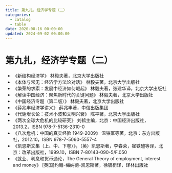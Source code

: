 ```yaml
---
title: 第九扎，经济学专题（二）
categories:
  - catalog
  - table
date: 2020-08-16 00:00:00
updated: 2024-09-02 00:00:00
---
```


# 第九扎，经济学专题（二） #

- 《新结构经济学》 林毅夫著，北京大学出版社
- 《本体与常无：经济学方法论对话》 林毅夫著，北京大学出版社
- 《繁荣的求索：发展中经济如何崛起》 林毅夫著，张建华译，北京大学出版社
- 《解读中国经济：聚焦新时代的关键问题》 林毅夫著，北京大学出版社
- 《中国经济专题（第二版）》 林毅夫著，北京大学出版社
- 《薛兆丰经济学讲义》 薛兆丰著，中信出版集团
- 《代谢增长论：技术小波和文明兴衰》 陈平著，北京大学出版社
- 《两次全球大危机的比较研究》 刘鹤主编，北京：中国经济出版社，2013.2，ISBN 978-7-5136-2310-0
- 《八次危机：中国的真实经验 1949-2009》 温铁军等著，北京：东方出版社，2012.10，ISBN 978-7-5060-5557-4
- 《凯恩斯文集（上、中、下卷）》，（英）凯恩斯著，李春荣，崔铁醴等译，北京：改革出版社，1999.10，ISBN 7-80143-090-5/F.050
- 《就业、利息和货币通论，The General Theory of employment, interest and money》 [英国]约翰-梅纳德-凯恩斯著，徐毓枬译，译林出版社
